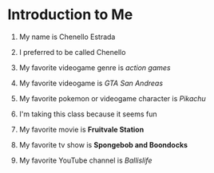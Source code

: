 # Introduction to Me

1. My name is Chenello Estrada

1. I preferred to be called Chenello

1. My favorite videogame genre is *action games*

1. My favorite videogame is *GTA San Andreas*

1. My favorite pokemon or videogame character is *Pikachu*

1. I'm taking this class because it seems fun

1. My favorite movie is **Fruitvale Station**

1. My favorite tv show is **Spongebob and Boondocks**

1. My favorite YouTube channel is *Ballislife*
